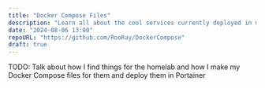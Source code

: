 ```yaml
---
title: "Docker Compose Files"
description: "Learn all about the cool services currently deployed in my homelab!"
date: "2024-08-06 13:00"
repoURL: "https://github.com/RooRay/DockerCompose"
draft: true
---
```


TODO: Talk about how I find things for the homelab and how I make my Docker Compose files for them and deploy them in Portainer